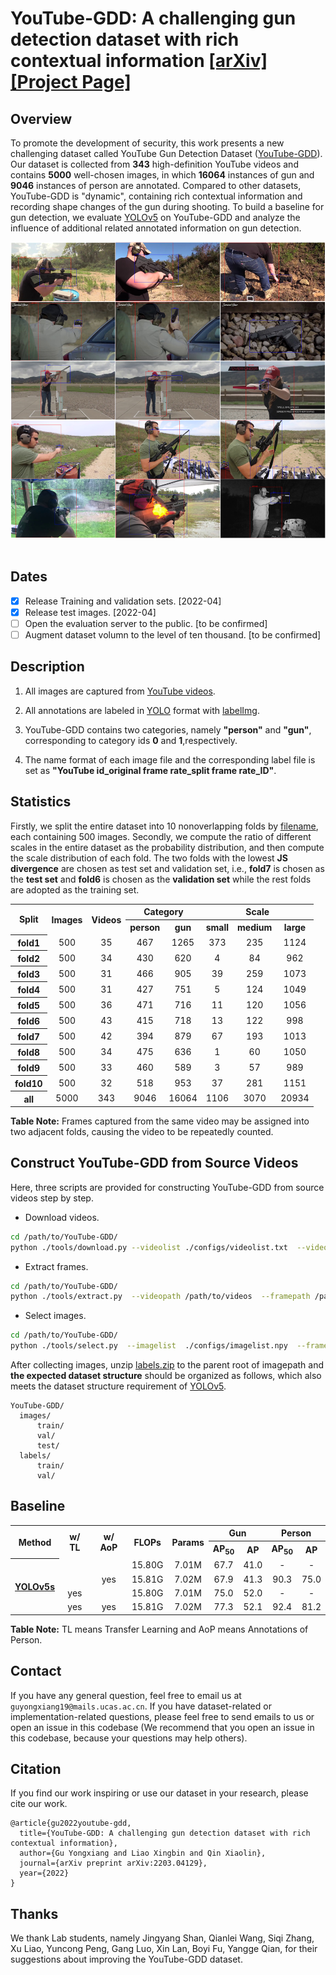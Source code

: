 # YouTube-GDD: A challenging gun detection dataset with rich contextual information [[arXiv]](https://arxiv.org/pdf/2203.04129.pdf) [[Project Page]](https://www.researchgate.net/project/YouTube-GDD)

## Overview
To promote the development of security, this work presents a new challenging dataset called YouTube Gun Detection Dataset ([YouTube-GDD](https://arxiv.org/pdf/2203.04129.pdf)). Our dataset is collected from **343** high-definition YouTube videos and contains **5000** well-chosen images, in which **16064** instances of gun and **9046** instances of person are annotated. Compared to other datasets, YouTube-GDD is "dynamic", containing rich contextual information and recording shape changes of the gun during shooting. To build a baseline for gun detection, we evaluate [YOLOv5](https://github.com/ultralytics/yolov5) on YouTube-GDD and analyze the influence of additional related annotated information on gun detection.

<div align="center">
  <img src="./assert/example.png"/>
</div>
<br>

## Dates
- [x] Release Training and validation sets. [2022-04]
- [x] Release test images. [2022-04]
- [ ] Open the evaluation server to the public. [to be confirmed]
- [ ] Augment dataset volumn to the level of ten thousand. [to be confirmed]

## Description
1. All images are captured from [YouTube videos](https://www.youtube.com/results?search_query=gun).

2. All annotations are labeled in [YOLO](https://roboflow.com/formats/yolo-darknet-txt) format with [labelImg](https://github.com/tzutalin/labelImg).

3. YouTube-GDD contains two categories, namely **"person"** and **"gun"**, corresponding to category ids **0** and **1**,respectively.

4. The name format of each image file and the corresponding label file is set as **"YouTube id_original frame rate_split frame rate_ID"**.

## Statistics
Firstly, we split the entire dataset into 10 nonoverlapping folds by [filename](https://github.com/UCAS-GYX/YouTube-GDD/blob/main/configs/imagelist_10flod.npy), each containing 500 images. Secondly, we compute the ratio of different scales in the entire dataset as the probability distribution, and then compute the scale distribution of each fold. The two folds with the lowest **JS divergence** are chosen as test set and validation set, i.e., **fold7** is chosen as the **test set** and **fold6** is chosen as the **validation set** while the rest folds are adopted as the training set.

<table>
   <tr>
      <th rowspan="2" valign="center">Split</th>
      <th rowspan="2" valign="center">Images</th>
      <th rowspan="2" valign="center">Videos</th>
      <th colspan="2" align="center">Category</th>
      <th colspan="3" aligin="center">Scale</th>
   </tr>
   <tr>
      <th align="center">person</th>
      <th align="center">gun</th>
      <th align="center">small</th>
      <th align="center">medium</th>
      <th align="center">large</th>
   </tr>
   <tr>
      <th align="center">fold1</th>
      <td align="center">500</td>
      <td align="center">35</td>
      <td align="center">467</td>
      <td align="center">1265</td>
      <td align="center">373</td>
      <td align="center">235</td>
      <td align="center">1124</td>
   </tr>
   <tr>
      <th align="center">fold2</th>
      <td align="center">500</td>
      <td align="center">34</td>
      <td align="center">430</td>
      <td align="center">620</td>
      <td align="center">4</td>
      <td align="center">84</td>
      <td align="center">962</td>
   </tr>
   <tr>
      <th align="center">fold3</th>
      <td align="center">500</td>
      <td align="center">31</td>
      <td align="center">466</td>
      <td align="center">905</td>
      <td align="center">39</td>
      <td align="center">259</td>
      <td align="center">1073</td>
   </tr>
   <tr>
      <th align="center">fold4</th>
      <td align="center">500</td>
      <td align="center">31</td>
      <td align="center">427</td>
      <td align="center">751</td>
      <td align="center">5</td>
      <td align="center">124</td>
      <td align="center">1049</td>
   </tr>
   <tr>
      <th align="center">fold5</th>
      <td align="center">500</td>
      <td align="center">36</td>
      <td align="center">471</td>
      <td align="center">716</td>
      <td align="center">11</td>
      <td align="center">120</td>
      <td align="center">1056</td>
   </tr>
   <tr>
      <th align="center">fold6</th>
      <td align="center">500</td>
      <td align="center">43</td>
      <td align="center">415</td>
      <td align="center">718</td>
      <td align="center">13</td>
      <td align="center">122</td>
      <td align="center">998</td>
   </tr>
   <tr>
      <th align="center">fold7</th>
      <td align="center">500</td>
      <td align="center">42</td>
      <td align="center">394</td>
      <td align="center">879</td>
      <td align="center">67</td>
      <td align="center">193</td>
      <td align="center">1013</td>
   </tr>
   <tr>
      <th align="center">fold8</th>
      <td align="center">500</td>
      <td align="center">34</td>
      <td align="center">475</td>
      <td align="center">636</td>
      <td align="center">1</td>
      <td align="center">60</td>
      <td align="center">1050</td>
   </tr>
   <tr>
      <th align="center">fold9</th>
      <td align="center">500</td>
      <td align="center">33</td>
      <td align="center">460</td>
      <td align="center">589</td>
      <td align="center">3</td>
      <td align="center">57</td>
      <td align="center">989</td>
   </tr>
   <tr>
      <th align="center">fold10</th>
      <td align="center">500</td>
      <td align="center">32</td>
      <td align="center">518</td>
      <td align="center">953</td>
      <td align="center">37</td>
      <td align="center">281</td>
      <td align="center">1151</td>
   </tr>
   <tr>
      <th align="center">all</th>
      <td align="center">5000</td>
      <td align="center">343</td>
      <td align="center">9046</td>
      <td align="center">16064</td>
      <td align="center">1106</td>
      <td align="center">3070</td>
      <td align="center">20934</td>
   </tr>
</table>

**Table Note:** Frames captured from the same video may be assigned into two adjacent folds, causing the video to be repeatedly counted.

## Construct YouTube-GDD from Source Videos
Here, three scripts are provided for constructing YouTube-GDD from source videos step by step.

+ Download videos.
```bash
cd /path/to/YouTube-GDD/
python ./tools/download.py --videolist ./configs/videolist.txt  --videopath /path/to/videos
```
+ Extract frames.
```bash
cd /path/to/YouTube-GDD/
python ./tools/extract.py  --videopath /path/to/videos  --framepath /path/to/frames
```
+ Select images.
```bash
cd /path/to/YouTube-GDD/
python ./tools/select.py  --imagelist  ./configs/imagelist.npy  --framepath /path/to/frames --imagepath /path/to/images
```

After collecting images, unzip [labels.zip](https://github.com/UCAS-GYX/YouTube-GDD/blob/main/labels.zip) to the parent root of imagepath and **the expected dataset structure** should be organized as follows, which also meets the dataset structure requirement of [YOLOv5](https://github.com/ultralytics/yolov5).
```
YouTube-GDD/
  images/
      train/
      val/
      test/
  labels/
      train/
      val/
```

## Baseline
<table>
   <tr>
      <th rowspan="2" valign="center">Method</th>
      <th rowspan="2" valign="center">w/ TL</th>
      <th rowspan="2" valign="center">w/ AoP</th>
      <th rowspan="2" align="center">FLOPs</th>
      <th rowspan="2" aligin="center">Params</th>
      <th colspan="2" aligin="center">Gun</th>
      <th colspan="2" aligin="center">Person</th>
   </tr>
   <tr>
      <th align="center">AP<sub>50</sub></th>
      <th align="center">AP</th>
      <th align="center">AP<sub>50</sub></th>
      <th align="center">AP</th>
   </tr>
<tr>
        <th rowspan="4" valign="center"><a href=https://github.com/ultralytics/yolov5/blob/master/models/yolov5s.yaml>YOLOv5s</a></th>
        <td align="center"></td>
        <td align="center"></td>
        <td align="center">15.80G</td>
        <td align="center">7.01M</td>
        <td align="center">67.7</td>
        <td align="center">41.0</td>
        <td align="center">-</td>
        <td align="center">-</td>
    </tr>
    <tr>
        <td align="center"></td>
        <td align="center">yes</td>
        <td align="center">15.81G</td>
        <td align="center">7.02M</td>
        <td align="center">67.9</td>
        <td align="center">41.3</td>
        <td align="center">90.3</td>
        <td align="center">75.0</td>
    </tr>
    <tr>
        <td align="center">yes</td>
        <td align="center"></td>
        <td align="center">15.80G</td>
        <td align="center">7.01M</td>
        <td align="center">75.0</td>
        <td align="center">52.0</td>
        <td align="center">-</td>
        <td align="center">-</td>
    </tr>
    <tr>
        <td align="center">yes</td>
        <td align="center">yes</td>
        <td align="center">15.81G</td>
        <td align="center">7.02M</td>
        <td align="center">77.3</td>
        <td align="center">52.1</td>
        <td align="center">92.4</td>
        <td align="center">81.2</td>
    </tr>
</table>

**Table Note:** TL means Transfer Learning and AoP means Annotations of Person.

## Contact
If you have any general question, feel free to email us at `guyongxiang19@mails.ucas.ac.cn`. If you have dataset-related or implementation-related questions, please feel free to send emails to us or open an issue in this codebase (We recommend that you open an issue in this codebase, because your questions may help others). 

## Citation
If you find our work inspiring or use our dataset in your research, please cite our work.
```
@article{gu2022youtube-gdd,
  title={YouTube-GDD: A challenging gun detection dataset with rich contextual information},
  author={Gu Yongxiang and Liao Xingbin and Qin Xiaolin},
  journal={arXiv preprint arXiv:2203.04129},
  year={2022}
}
```

## Thanks
We thank Lab students, namely Jingyang Shan, Qianlei Wang, Siqi Zhang, Xu Liao, Yuncong Peng, Gang Luo, Xin Lan, Boyi Fu, Yangge Qian, for their suggestions about improving the YouTube-GDD dataset.
